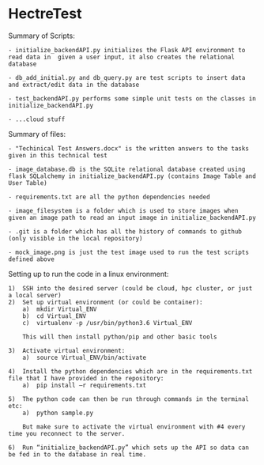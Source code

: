 # HectreTest

Summary of Scripts:

	- initialize_backendAPI.py initializes the Flask API environment to read data in  given a user input, it also creates the relational database
		
	- db_add_initial.py and db_query.py are test scripts to insert data and extract/edit data in the database

	- test_backendAPI.py performs some simple unit tests on the classes in initialize_backendAPI.py
	
	- ...cloud stuff
	
Summary of files:
	
	- "Techinical Test Answers.docx" is the written answers to the tasks given in this technical test
	
	- image_database.db is the SQLite relational database created using flask SQLalchemy in initialize_backendAPI.py (contains Image Table and User Table)

	- requirements.txt are all the python dependencies needed
	
	- image_filesystem is a folder which is used to store images when given an image path to read an input image in initialize_backendAPI.py
	
	- .git is a folder which has all the history of commands to github (only visible in the local repository)
	
	- mock_image.png is just the test image used to run the test scripts defined above

	
Setting up to run the code in a linux environment:

	1)	SSH into the desired server (could be cloud, hpc cluster, or just a local server)
	2)	Set up virtual environment (or could be container):
		a)	mkdir Virtual_ENV
		b)	cd Virtual_ENV
		c)	virtualenv -p /usr/bin/python3.6 Virtual_ENV

		This will then install python/pip and other basic tools

	3)	Activate virtual environment:
		a)	source Virtual_ENV/bin/activate

	4)	Install the python dependencies which are in the requirements.txt file that I have provided in the repository:
		a)	pip install –r requirements.txt

	5)	The python code can then be run through commands in the terminal etc:
		a)	python sample.py

		But make sure to activate the virtual environment with #4 every time you reconnect to the server.
	
	6)	Run “initialize_backendAPI.py” which sets up the API so data can be fed in to the database in real time.